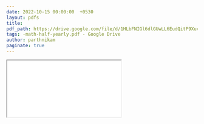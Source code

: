 ```yaml
---
date: 2022-10-15 00:00:00  +0530
layout: pdfs
title: 
pdf_path: https://drive.google.com/file/d/1HLbFNIGl6dlGUwLL6EudQitP9Xucp5i_/preview?usp=drive_link
tags: -math-half-yearly.pdf - Google Drive
author: parthnikam
paginate: true
---
```


<iframe class="embed-pdf" src="{{ page.pdf_path }}#toolbar=0" seamless="seamless" scrolling="no" style="overflow:hidden"></iframe>
